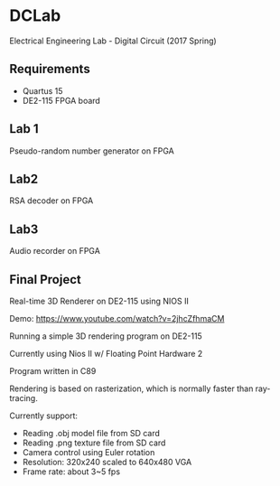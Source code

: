 # DCLab
Electrical Engineering Lab - Digital Circuit (2017 Spring)

## Requirements
* Quartus 15
* DE2-115 FPGA board

## Lab 1
Pseudo-random number generator on FPGA

## Lab2
RSA decoder on FPGA

## Lab3
Audio recorder on FPGA

## Final Project
Real-time 3D Renderer on DE2-115 using NIOS II

Demo: https://www.youtube.com/watch?v=2jhcZfhmaCM

Running a simple 3D rendering program on DE2-115

Currently using Nios II w/ Floating Point Hardware 2

Program written in C89

Rendering is based on rasterization, which is normally faster than ray-tracing.

Currently support:

* Reading .obj model file from SD card
* Reading .png texture file from SD card
* Camera control using Euler rotation
* Resolution: 320x240 scaled to 640x480 VGA
* Frame rate: about 3~5 fps